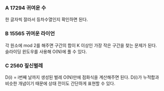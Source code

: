 ### A 17294 귀여운 수
한 글자씩 잘라서 등차수열인지 확인하면 된다.

### B 15565 귀여운 라이언
각 원소에 mod 2를 해주면 구간의 합이 K 이상인 가장 작은 구간을 찾는 문제가 된다.
슬라이딩 윈도우를 사용해 O(N)에 풀 수 있다.

### C 2560 짚신벌레
D(i) = i번째 날까지 생성된 벌레
O(N)만에 점화식을 계산해주면 된다. D(i)가 누적합과 비슷한 개념이기 때문에 상태 전이도 간단하게 표현할 수 있다.